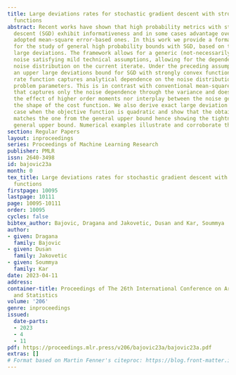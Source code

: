 ```yaml
---
title: Large deviations rates for stochastic gradient descent with strongly convex
  functions
abstract: Recent works have shown that high probability metrics with stochastic gradient
  descent (SGD) exhibit informativeness and in some cases advantage over the commonly
  adopted mean-square error-based ones. In this work we provide a formal framework
  for the study of general high probability bounds with SGD, based on the theory of
  large deviations. The framework allows for a generic (not-necessarily bounded) gradient
  noise satisfying mild technical assumptions, allowing for the dependence of the
  noise distribution on the current iterate. Under the preceding assumptions, we find
  an upper large deviations bound for SGD with strongly convex functions. The corresponding
  rate function captures analytical dependence on the noise distribution and other
  problem parameters. This is in contrast with conventional mean-square error analysis
  that captures only the noise dependence through the variance and does not capture
  the effect of higher order moments nor interplay between the noise geometry and
  the shape of the cost function. We also derive exact large deviation rates for the
  case when the objective function is quadratic and show that the obtained function
  matches the one from the general upper bound hence showing the tightness of the
  general upper bound. Numerical examples illustrate and corroborate theoretical findings.
section: Regular Papers
layout: inproceedings
series: Proceedings of Machine Learning Research
publisher: PMLR
issn: 2640-3498
id: bajovic23a
month: 0
tex_title: Large deviations rates for stochastic gradient descent with strongly convex
  functions
firstpage: 10095
lastpage: 10111
page: 10095-10111
order: 10095
cycles: false
bibtex_author: Bajovic, Dragana and Jakovetic, Dusan and Kar, Soummya
author:
- given: Dragana
  family: Bajovic
- given: Dusan
  family: Jakovetic
- given: Soummya
  family: Kar
date: 2023-04-11
address:
container-title: Proceedings of The 26th International Conference on Artificial Intelligence
  and Statistics
volume: '206'
genre: inproceedings
issued:
  date-parts:
  - 2023
  - 4
  - 11
pdf: https://proceedings.mlr.press/v206/bajovic23a/bajovic23a.pdf
extras: []
# Format based on Martin Fenner's citeproc: https://blog.front-matter.io/posts/citeproc-yaml-for-bibliographies/
---
```

